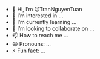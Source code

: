 - 👋 Hi, I’m @TranNguyenTuan
- 👀 I’m interested in ...
- 🌱 I’m currently learning ...
- 💞️ I’m looking to collaborate on ...
- 📫 How to reach me ...
- 😄 Pronouns: ...
- ⚡ Fun fact: ...

<!---
TranNguyenTuan/TranNguyenTuan is a ✨ special ✨ repository because its `README.md` (this file) appears on your GitHub profile.
You can click the Preview link to take a look at your changes.
--->
